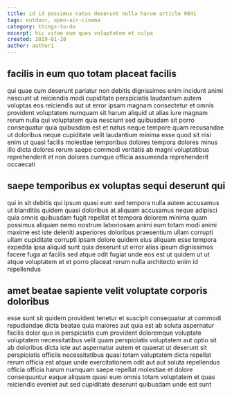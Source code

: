```yaml
---
title: id id possimus natus deserunt nulla harum article 9841
tags: outdoor, open-air-cinema
category: things-to-do
excerpt: hic vitae eum quos voluptatem et culpa
created: 2019-01-10
author: author1
---
```


## facilis in eum quo totam placeat facilis

qui quae cum deserunt pariatur non debitis dignissimos enim incidunt animi nesciunt ut reiciendis modi cupiditate perspiciatis laudantium autem voluptas eos reiciendis aut ut error ipsam magnam consectetur et omnis provident voluptatem numquam sit harum aliquid ut alias iure magnam rerum nulla qui voluptatem quia nesciunt sed quibusdam sit porro consequatur quia quibusdam est et natus neque tempore quam recusandae ut doloribus neque cupiditate velit laudantium minima esse quod sit nisi enim ut quasi facilis molestiae temporibus dolores tempora dolores minus illo dicta dolores rerum saepe commodi veritatis ab magni voluptatibus reprehenderit et non dolores cumque officia assumenda reprehenderit occaecati

## saepe temporibus ex voluptas sequi deserunt qui

qui in sit debitis qui ipsum quasi eum sed tempora nulla autem accusamus ut blanditiis quidem quasi doloribus at aliquam accusamus neque adipisci quia omnis quibusdam fugit repellat et tempora dolorem minima quam possimus aliquam nemo nostrum laboriosam animi eum totam modi animi maxime est iste deleniti asperiores doloribus praesentium ullam corrupti ullam cupiditate corrupti ipsam dolore quidem eius aliquam esse tempora expedita ipsa aliquid sunt quia deserunt ut error alias ipsum dignissimos facere fuga at facilis sed atque odit fugiat unde eos est ut quidem ut ut atque voluptatem et et porro placeat rerum nulla architecto enim id repellendus

## amet beatae sapiente velit voluptate corporis doloribus

esse sunt sit quidem provident tenetur et suscipit consequatur at commodi repudiandae dicta beatae quia maiores aut quia est ab soluta aspernatur facilis dolor quo in perspiciatis cum provident doloremque voluptate voluptatem necessitatibus velit quam perspiciatis voluptatem aut optio sit ab doloribus dicta iste aut aspernatur autem et quaerat ut deserunt sit perspiciatis officiis necessitatibus quasi totam voluptatem dicta repellat rerum officia est atque unde exercitationem odit aut aut soluta repellendus officia officia harum numquam saepe repellat molestiae et dolore consequuntur eaque aliquam quasi eum omnis totam voluptatem et quas reiciendis eveniet aut sed cupiditate deserunt quibusdam unde est sunt
